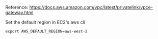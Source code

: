 Reference: https://docs.aws.amazon.com/vpc/latest/privatelink/vpce-gateway.html

Set the default region in EC2's aws cli
```
export AWS_DEFAULT_REGION=aws-west-2
```
